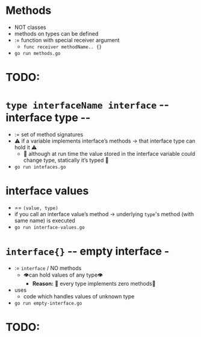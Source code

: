 # Methods
* NOT classes
* methods on types can be defined
* := function with special receiver argument
  * `func receiver methodName.. {}`
* `go run methods.go`

# TODO:

# `type interfaceName interface` -- interface type --
* := set of method signatures
* ⚠️ if a variable implements interface’s methods → that interface type can hold it ⚠️
  * 🧠 although at run time the value stored in the interface variable could change type, statically it’s typed 🧠
* `go run intefaces.go`

# interface values
* == `(value, type)`
* if you call an interface value’s method → underlying `type`'s method (with same name) is executed
* `go run interface-values.go`

# `interface{}` -- empty interface - 
* := `interface` / NO methods
  * 👁️can hold values of any type👁️
    * **Reason:** 🧠 every type implements zero methods🧠
* uses
  * code which handles values of unknown type
* `go run empty-interface.go`

# TODO: